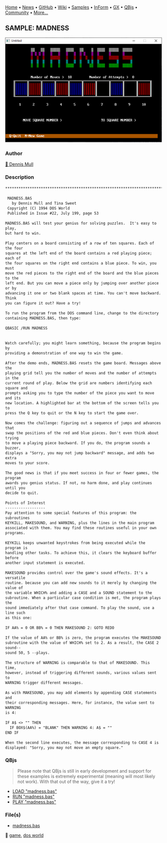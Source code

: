 [Home](https://qb64.com) • [News](../../news.md) • [GitHub](https://github.com/QB64Official/qb64) • [Wiki](https://github.com/QB64Official/qb64/wiki) • [Samples](../../samples.md) • [InForm](../../inform.md) • [GX](../../gx.md) • [QBjs](../../qbjs.md) • [Community](../../community.md) • [More...](../../more.md)

## SAMPLE: MADNESS

![screenshot.png](img/screenshot.png)

### Author

[🐝 Dennis Mull](../dennis-mull.md) 

### Description

```text
***************************************************************************** 
 
 MADNESS.BAS 
   by Dennis Mull and Tina Sweet 
 Copyright (C) 1994 DOS World 
 Published in Issue #22, July 199, page 53 
 
MADNESS.BAS will test your genius for solving puzzles.  It's easy to play,  
but hard to win. 
 
Play centers on a board consisting of a row of ten squares. Each of the four  
squares at the left end of the board contains a red playing piece; each of  
the four squares on the right end contains a blue piece. To win, you must  
move the red pieces to the right end of the board and the blue pieces to the  
left end. But you can move a piece only by jumping over another piece or by  
advancing it one or two blank spaces at time. You can't move backward. Think  
you can figure it out? Have a try! 
 
To run the program from the DOS command line, change to the directory  
containing MADNESS.BAS, then type: 
 
QBASIC /RUN MADNESS 
 
 
Watch carefully; you might learn something, because the program begins by  
providing a demonstration of one way to win the game. 
 
After the demo ends, MADNESS.BAS resets the game board. Messages above the  
playing grid tell you the number of moves and the number of attempts in the  
current round of play. Below the grid are numbers identifying each square and  
prompts asking you to type the number of the piece you want to move and its  
new location. A highlighted bar at the bottom of the screen tells you to  
press the Q key to quit or the N key to start the game over. 
 
Now comes the challenge: figuring out a sequence of jumps and advances that  
swap the positions of the red and blue pieces. Don't even think about trying  
to move a playing piece backward. If you do, the program sounds a buzzer,  
displays a "Sorry, you may not jump backward" message, and adds two extra  
moves to your score. 
 
The good news is that if you meet success in four or fewer games, the program  
awards you genius status. If not, no harm done, and play continues until you  
decide to quit. 
 
Points of Interest 
------------------ 
Pay attention to some special features of this program: the subroutines  
KEYKILL, MAKESOUND, and WARNING, plus the lines in the main program  
associated with them. You may find these routines useful in your own  
programs. 
 
KEYKILL keeps unwanted keystrokes from being executed while the program is  
handling other tasks. To achieve this, it clears the keyboard buffer before  
another input statement is executed. 
 
MAKESOUND provides control over the game's sound effects. It's a versatile  
routine. because you can add new sounds to it merely by changing the value of  
the variable WHICH% and adding a CASE and a SOUND statement to the  
subroutine. When a particular case condition is met, the program plays the  
sound immediately after that case command. To play the sound, use a line such  
as this one: 
 
IF AA% = 0 OR BB% = 0 THEN MAKESOUND 2: GOTO REDO 
 
If the value of AA% or BB% is zero, the program executes the MAKESOUND  
subroutine with the value of WHICH% set to 2. As a result, the CASE 2 sound--  
sound 50, 5 --plays. 
 
The structure of WARNING is comparable to that of MAKESOUND. This time,  
however, instead of triggering different sounds, various values sent to  
WARNING trigger different messages. 
 
As with MAKESOUND, you may add elements by appending CASE statements and  
their corresponding messages. Here, for instance, the value sent to WARNING  
is 4: 
 
IF A$ <> "" THEN 
  IF BOX$(AA%) = "BLANK" THEN WARNING 4: A$ = "" 
END IF 
 
When the second line executes, the message corresponding to CASE 4 is  
displayed: "Sorry, you may not move an empty square."
```

### QBjs

> Please note that QBjs is still in early development and support for these examples is extremely experimental (meaning will most likely not work). With that out of the way, give it a try!

* [LOAD "madness.bas"](https://v6p9d9t4.ssl.hwcdn.net/html/5963335/index.html?src=https://qb64.com/samples/madness/src/madness.bas)
* [RUN "madness.bas"](https://v6p9d9t4.ssl.hwcdn.net/html/5963335/index.html?mode=auto&src=https://qb64.com/samples/madness/src/madness.bas)
* [PLAY "madness.bas"](https://v6p9d9t4.ssl.hwcdn.net/html/5963335/index.html?mode=play&src=https://qb64.com/samples/madness/src/madness.bas)

### File(s)

* [madness.bas](src/madness.bas)

🔗 [game](../game.md), [dos world](../dos-world.md)
